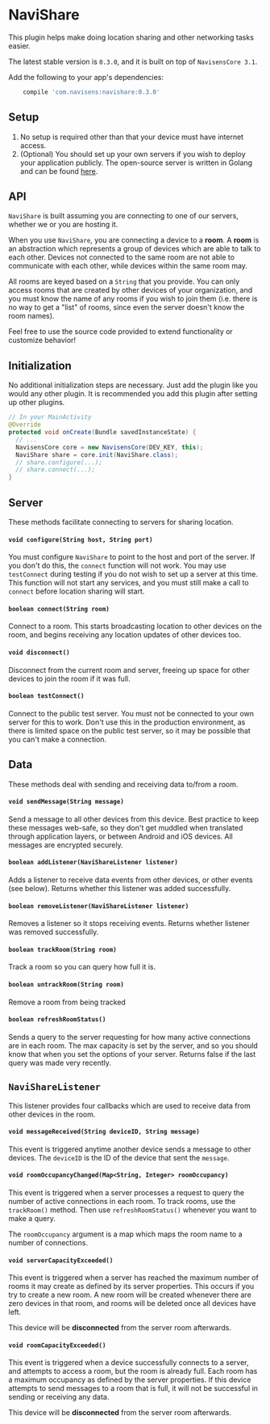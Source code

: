 # NaviShare

This plugin helps make doing location sharing and other networking tasks easier.

The latest stable version is `0.3.0`, and it is built on top of `NavisensCore 3.1`.

Add the following to your app's dependencies:

```gradle
    compile 'com.navisens:navishare:0.3.0'
```

## Setup

1. No setup is required other than that your device must have internet access.
2. (Optional) You should set up your own servers if you wish to deploy your application publicly. The open-source server is written in Golang and can be found [here](https://github.com/navisens/NaviServer).

## API

`NaviShare` is built assuming you are connecting to one of our servers, whether we or you are hosting it.

When you use `NaviShare`, you are connecting a device to a **room**. A **room** is an abstraction which represents a group of devices which are able to talk to each other. Devices not connected to the same room are not able to communicate with each other, while devices within the same room may.

All rooms are keyed based on a `String` that you provide. You can only access rooms that are created by other devices of your organization, and you must know the name of any rooms if you wish to join them (i.e. there is no way to get a "list" of rooms, since even the server doesn't know the room names).

Feel free to use the source code provided to extend functionality or customize behavior!

## Initialization

No additional initialization steps are necessary. Just add the plugin like you would any other plugin. It is recommended you add this plugin after setting up other plugins.

```java
// In your MainActivity
@Override
protected void onCreate(Bundle savedInstanceState) {
  // ...
  NavisensCore core = new NavisensCore(DEV_KEY, this);
  NaviShare share = core.init(NaviShare.class);
  // share.configure(...);
  // share.connect(...);
}
```

## Server

These methods facilitate connecting to servers for sharing location.

#### `void configure(String host, String port)`

You must configure `NaviShare` to point to the host and port of the server. If you don't do this, the `connect` function will not work. You may use `testConnect` during testing if you do not wish to set up a server at this time. This function will not start any services, and you must still make a call to `connect` before location sharing will start.

#### `boolean connect(String room)`

Connect to a room. This starts broadcasting location to other devices on the room, and begins receiving any location updates of other devices too.

#### `void disconnect()`

Disconnect from the current room and server, freeing up space for other devices to join the room if it was full.

#### `boolean testConnect()`

Connect to the public test server. You must not be connected to your own server for this to work. Don't use this in the production environment, as there is limited space on the public test server, so it may be possible that you can't make a connection.

## Data

These methods deal with sending and receiving data to/from a room.

#### `void sendMessage(String message)`

Send a message to all other devices from this device. Best practice to keep these messages web-safe, so they don't get muddled when translated through application layers, or between Android and iOS devices. All messages are encrypted securely.

#### `boolean addListener(NaviShareListener listener)`

Adds a listener to receive data events from other devices, or other events (see below). Returns whether this listener was added successfully.

#### `boolean removeListener(NaviShareListener listener)`

Removes a listener so it stops receiving events. Returns whether listener was removed successfully.

#### `boolean trackRoom(String room)`

Track a room so you can query how full it is.

#### `boolean untrackRoom(String room)`

Remove a room from being tracked

#### `boolean refreshRoomStatus()`

Sends a query to the server requesting for how many active connections are in each room. The max capacity is set by the server, and so you should know that when you set the options of your server. Returns false if the last query was made very recently.

## `NaviShareListener`

This listener provides four callbacks which are used to receive data from other devices in the room.

#### `void messageReceived(String deviceID, String message)`

This event is triggered anytime another device sends a message to other devices. The `deviceID` is the ID of the device that sent the `message`.

#### `void roomOccupancyChanged(Map<String, Integer> roomOccupancy)`

This event is triggered when a server processes a request to query the number of active connections in each room. To track rooms, use the `trackRoom()` method. Then use `refreshRoomStatus()` whenever you want to make a query.

The `roomOccupancy` argument is a map which maps the room name to a number of connections.

#### `void serverCapacityExceeded()`

This event is triggered when a server has reached the maximum number of rooms it may create as defined by its server properties. This occurs if you try to create a new room. A new room will be created whenever there are zero devices in that room, and rooms will be deleted once all devices have left.

This device will be **disconnected** from the server room afterwards.

#### `void roomCapacityExceeded()`

This event is triggered when a device successfully connects to a server, and attempts to access a room, but the room is already full. Each room has a maximum occupancy as defined by the server properties. If this device attempts to send messages to a room that is full, it will not be successful in sending or receiving any data.

This device will be **disconnected** from the server room afterwards.
